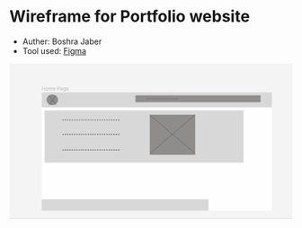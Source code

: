 # Wireframe for Portfolio website

- Auther: Boshra Jaber
- Tool used: [Figma]()

![wireframe](./wireframe.png)